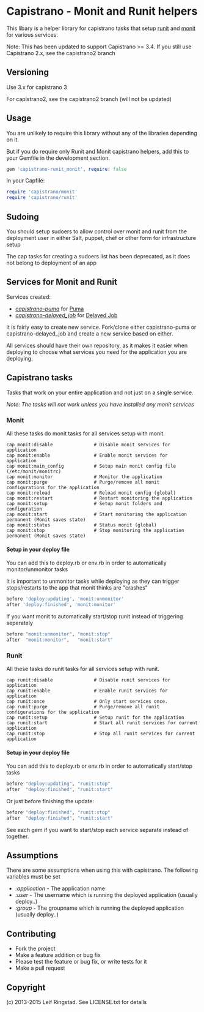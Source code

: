 # Capistrano - Monit and Runit helpers

This libary is a helper library for capistrano tasks that setup [runit](smarden.org/runit/) and [monit](http://mmonit.com/monit) for various services.

Note: This has been updated to support Capistrano >= 3.4. If you still use Capistrano 2.x, see the capistrano2 branch

## Versioning

Use 3.x for capistrano 3

For capistrano2, see the capistrano2 branch (will not be updated)

## Usage

You are unlikely to require this library without any of the libraries
depending on it.

But if you do require only Runit and Monit capistrano helpers, add this to your Gemfile in the development section.

```ruby
gem 'capistrano-runit_monit', require: false
```

In your Capfile:

```ruby
require 'capistrano/monit'
require 'capistrano/runit'
```

## Sudoing

You should setup sudoers to allow control over monit and runit from the deployment user in either Salt, puppet, chef or
other form for infrastructure setup

The cap tasks for creating a sudoers list has been deprecated, as it does not belong to deployment of an app

## Services for Monit and Runit

Services created:

* _[capistrano-puma](https://github.com/leifcr/capistrano-puma)_ for [Puma](http://puma.io)
* _[capistrano-delayed_job](https://github.com/leifcr/capistrano-delayed_job)_ for [Delayed Job](https://github.com/collectiveidea/delayed_job)

It is fairly easy to create new service. Fork/clone either capistrano-puma or capistrano-delayed_job and create a new service based on either.

All services should have their own repository, as it makes it easier when deploying to choose what services you need for the application you are deploying.

## Capistrano tasks

Tasks that work on your entire application and not just on a single service.

_Note: The tasks will not work unless you have installed any monit services_

### Monit

All these tasks do monit tasks for all services setup with monit.

```
cap monit:disable               # Disable monit services for application
cap monit:enable                # Enable monit services for application
cap monit:main_config           # Setup main monit config file (/etc/monit/monitrc)
cap monit:monitor               # Monitor the application
cap monit:purge                 # Purge/remove all monit configurations for the application
cap monit:reload                # Reload monit config (global)
cap monit:restart               # Restart monitoring the application
cap monit:setup                 # Setup monit folders and configuration
cap monit:start                 # Start monitoring the application permanent (Monit saves state)
cap monit:status                # Status monit (global)
cap monit:stop                  # Stop monitoring the application permanent (Monit saves state)
```

#### Setup in your deploy file

You can add this to deploy.rb or env.rb in order to automatically monitor/unmonitor tasks

It is important to unmonitor tasks while deploying as they can trigger stops/restarts to the app that monit thinks are "crashes"

```ruby
before 'deploy:updating', 'monit:unmonitor'
after 'deploy:finished', 'monit:monitor'
```

If you want monit to automatically start/stop runit instead of triggering seperately

```ruby
before "monit:unmonitor", "monit:stop"
after  "monit:monitor",   "monit:start"
```

### Runit

All these tasks do runit tasks for all services setup with runit.

```
cap runit:disable               # Disable runit services for application
cap runit:enable                # Enable runit services for application
cap runit:once                  # Only start services once.
cap runit:purge                 # Purge/remove all runit configurations for the application
cap runit:setup                 # Setup runit for the application
cap runit:start                 # Start all runit services for current application
cap runit:stop                  # Stop all runit services for current application
```

#### Setup in your deploy file

You can add this to deploy.rb or env.rb in order to automatically start/stop tasks

```ruby
before "deploy:updating", "runit:stop"
after  "deploy:finished", "runit:start"
```

Or just before finishing the update:

```ruby
before "deploy:finished", "runit:stop"
after  "deploy:finished", "runit:start"
```

See each gem if you want to start/stop each service separate instead of together.

## Assumptions

There are some assumptions when using this with capistrano.
The following variables must be set

* _:application_ - The application name
* _:user_ - The username which is running the deployed application (usually deploy..)
* _:group_ - The groupname which is running the deployed application (usually deploy..)

## Contributing

* Fork the project
* Make a feature addition or bug fix
* Please test the feature or bug fix, or write tests for it
* Make a pull request

## Copyright

(c) 2013-2015 Leif Ringstad. See LICENSE.txt for details
